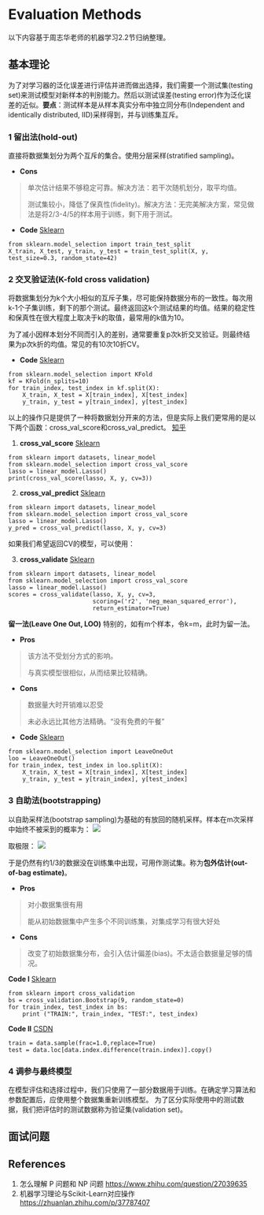 # Evaluation Methods
以下内容基于周志华老师的机器学习2.2节归纳整理。

## 基本理论
为了对学习器的泛化误差进行评估并进而做出选择，我们需要一个测试集(testing set)来测试模型对新样本的判别能力。然后以测试误差(testing error)作为泛化误差的近似。**要点**：测试样本是从样本真实分布中独立同分布(Independent and identically distributed, IID)采样得到，并与训练集互斥。

### 1 留出法(hold-out)
直接将数据集划分为两个互斥的集合。使用分层采样(stratified sampling)。

- **Cons**
> 单次估计结果不够稳定可靠。解决方法：若干次随机划分，取平均值。
>
> 测试集较小，降低了保真性(fidelity)。解决方法：无完美解决方案，常见做法是将2/3-4/5的样本用于训练，剩下用于测试。

- **Code** [Sklearn](https://scikit-learn.org/stable/modules/generated/sklearn.model_selection.train_test_split.html)
```
from sklearn.model_selection import train_test_split
X_train, X_test, y_train, y_test = train_test_split(X, y, test_size=0.3, random_state=42)
```

### 2 交叉验证法(K-fold cross validation)
将数据集划分为k个大小相似的互斥子集，尽可能保持数据分布的一致性。每次用k-1个子集训练，剩下的那个测试。最终返回这k个测试结果的均值。结果的稳定性和保真性在很大程度上取决于k的取值，最常用的k值为10。

为了减小因样本划分不同而引入的差别，通常要重复p次k折交叉验证。则最终结果为p次k折的均值。常见的有10次10折CV。

- **Code** [Sklearn](https://scikit-learn.org/stable/modules/generated/sklearn.model_selection.KFold.html)
```
from sklearn.model_selection import KFold
kf = KFold(n_splits=10)
for train_index, test_index in kf.split(X):
    X_train, X_test = X[train_index], X[test_index]
    y_train, y_test = y[train_index], y[test_index]
```

以上的操作只是提供了一种将数据划分开来的方法，但是实际上我们更常用的是以下两个函数：cross_val_score和cross_val_predict。 [知乎](https://zhuanlan.zhihu.com/p/37787407)

1. **cross_val_score** [Sklearn](https://scikit-learn.org/stable/modules/generated/sklearn.model_selection.cross_val_score.html)
```
from sklearn import datasets, linear_model
from sklearn.model_selection import cross_val_score
lasso = linear_model.Lasso()
print(cross_val_score(lasso, X, y, cv=3))
```

2. **cross_val_predict** [Sklearn](https://scikit-learn.org/stable/modules/generated/sklearn.model_selection.cross_val_predict.html#sklearn.model_selection.cross_val_predict)
```
from sklearn import datasets, linear_model
from sklearn.model_selection import cross_val_score
lasso = linear_model.Lasso()
y_pred = cross_val_predict(lasso, X, y, cv=3)
```

如果我们希望返回CV的模型，可以使用：

3. **cross_validate** [Sklearn](https://scikit-learn.org/stable/modules/generated/sklearn.model_selection.cross_validate.html)
```
from sklearn import datasets, linear_model
from sklearn.model_selection import cross_val_score
lasso = linear_model.Lasso()
scores = cross_validate(lasso, X, y, cv=3, 
                        scoring=('r2', 'neg_mean_squared_error'), 
                        return_estimator=True)
```

**留一法(Leave One Out, LOO)**
特别的，如有m个样本，令k=m，此时为留一法。

- **Pros**
> 该方法不受划分方式的影响。
>
> 与真实模型很相似，从而结果比较精确。

- **Cons**
> 数据量大时开销难以忍受
>
> 未必永远比其他方法精确。“没有免费的午餐”

- **Code** [Sklearn](https://scikit-learn.org/stable/modules/generated/sklearn.model_selection.LeaveOneOut.html)
```
from sklearn.model_selection import LeaveOneOut
loo = LeaveOneOut()
for train_index, test_index in loo.split(X):
    X_train, X_test = X[train_index], X[test_index]
    y_train, y_test = y[train_index], y[test_index]
```

### 3 自助法(bootstrapping)
以自助采样法(bootstrap sampling)为基础的有放回的随机采样。样本在m次采样中始终不被采到的概率为：
<img src="https://render.githubusercontent.com/render/math?math=(1 - \frac {1}{m})^m">

取极限：
<img src="https://render.githubusercontent.com/render/math?math=\lim_{m \to \infty}{(1 - \frac {1}{m})^m}=0.368">

于是仍然有约1/3的数据没在训练集中出现，可用作测试集。称为**包外估计(out-of-bag estimate)**。

- **Pros**
> 对小数据集很有用
>
> 能从初始数据集中产生多个不同训练集，对集成学习有很大好处

- **Cons**
> 改变了初始数据集分布，会引入估计偏差(bias)。不太适合数据量足够的情况。

**Code I** [Sklearn](https://ogrisel.github.io/scikit-learn.org/sklearn-tutorial/modules/generated/sklearn.cross_validation.Bootstrap.html)
```
from sklearn import cross_validation
bs = cross_validation.Bootstrap(9, random_state=0)
for train_index, test_index in bs:
    print ("TRAIN:", train_index, "TEST:", test_index)
```

**Code II** [CSDN](https://blog.csdn.net/bqw18744018044/article/details/81024520)
```
train = data.sample(frac=1.0,replace=True)
test = data.loc[data.index.difference(train.index)].copy()
```

### 4 调参与最终模型
在模型评估和选择过程中，我们只使用了一部分数据用于训练。在确定学习算法和参数配置后，应使用整个数据集重新训练模型。
为了区分实际使用中的测试数据，我们把评估时的测试数据称为验证集(validation set)。

## 面试问题

## References
1. 怎么理解 P 问题和 NP 问题 
https://www.zhihu.com/question/27039635
2. 机器学习理论与Scikit-Learn对应操作
https://zhuanlan.zhihu.com/p/37787407
